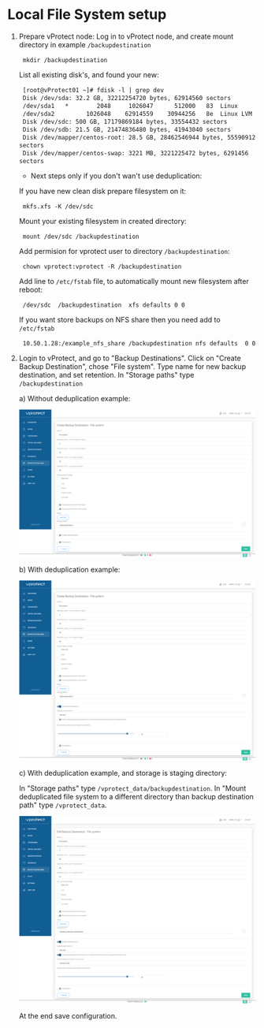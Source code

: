 # Local File System setup

1. Prepare vProtect node:
	Log in to vProtect node, and create mount directory in example `/backupdestination`
	
	 ```text
      mkdir /backupdestination
     ```

	List all existing disk's, and found your new:
	
	 ```text
      [root@vProtect01 ~]# fdisk -l | grep dev
	  Disk /dev/sda: 32.2 GB, 32212254720 bytes, 62914560 sectors
	  /dev/sda1   *        2048     1026047      512000   83  Linux
	  /dev/sda2         1026048    62914559    30944256   8e  Linux LVM
	  Disk /dev/sdc: 500 GB, 17179869184 bytes, 33554432 sectors
	  Disk /dev/sdb: 21.5 GB, 21474836480 bytes, 41943040 sectors
	  Disk /dev/mapper/centos-root: 28.5 GB, 28462546944 bytes, 55590912 sectors
	  Disk /dev/mapper/centos-swap: 3221 MB, 3221225472 bytes, 6291456 sectors
     ```

	* Next steps only if you don't wan't use deduplication:
	 
	 If you have new clean disk prepare filesystem on it:
	
	 ```text
      mkfs.xfs -K /dev/sdc
     ```
	
	 Mount your existing filesystem in created directory:
	
	 ```text
      mount /dev/sdc /backupdestination
     ```

	 Add permision for vprotect user to directory `/backupdestination`:
	
	 ```text
      chown vprotect:vprotect -R /backupdestination
     ```
	 
	 Add line to `/etc/fstab` file, to automatically mount new filesystem after reboot:
   
   	 ```text
      /dev/sdc	/backupdestination	xfs	defaults 0 0
     ```
	
	 If you want store backups on NFS share then you need add to `/etc/fstab`
   
	 ```text
      10.50.1.28:/example_nfs_share /backupdestination nfs defaults  0 0
     ```
   
2. Login to vProtect, and go to "Backup Destinations".
	Click on "Create Backup Destination", chose "File system".
	Type name for new backup destination, and set retention.
	In "Storage paths" type `/backupdestination`
	
	a) Without deduplication example:
	
	 ![](../.gitbook/assets/setup_filessytem.png)
	
	
	b) With deduplication example:

	 ![](../.gitbook/assets/setup_filessytem_dedup.png)
	 
	c) With deduplication example, and storage is staging directory:
	
	 In "Storage paths" type `/vprotect_data/backupdestination`.
	 In "Mount deduplicated file system to a different directory than backup destination path" type `/vprotect_data`.
	 
	 ![](../.gitbook/assets/setup_filessytem_dedup_vprotectdata.png)
	
	At the end save configuration.
